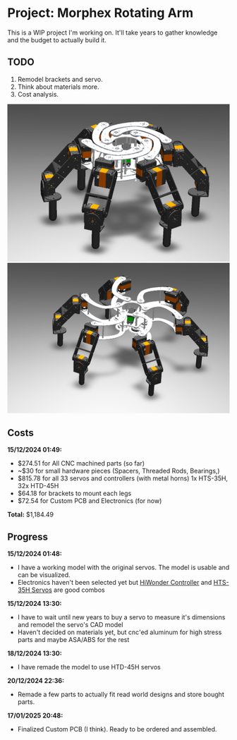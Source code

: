 # Project: Morphex Rotating Arm

This is a WIP project I'm working on. It'll take years to gather knowledge and the budget to actually build it.

## TODO
1. Remodel brackets and servo.
2. Think about materials more.
3. Cost analysis.

![hexapod1](images/solidworks-4.png)
![hexapod](images/solidworks-7.png)

## Costs
**15/12/2024 01:49:**
- $274.51 for All CNC machined parts (so far)
- ~$30 for small hardware pieces (Spacers, Threaded Rods, Bearings,)
- $815.78 for all 33 servos and controllers (with metal horns) 1x HTS-35H, 32x HTD-45H
- $64.18 for brackets to mount each legs
- $72.54 for Custom PCB and Electronics (for now)

**Total:** $1,184.49

## Progress
**15/12/2024 01:48:**
- I have a working model with the original servos. The model is usable and can be visualized.
- Electronics haven't been selected yet but [HiWonder Controller](https://www.hiwonder.com/products/serial-bus-servo-controller) and [HTS-35H Servos](https://www.hiwonder.com/collections/bus-servo/products/hts-35h) are good combos

**15/12/2024 13:30:**
- I have to wait until new years to buy a servo to measure it's dimensions and remodel the servo's CAD model 
- Haven't decided on materials yet, but cnc'ed aluminum for high stress parts and maybe ASA/ABS for the rest

**18/12/2024 13:30:**
- I have remade the model to use HTD-45H servos

**20/12/2024 22:36:**
- Remade a few parts to actually fit read world designs and store bought parts.

**17/01/2025 20:48:**
- Finalized Custom PCB (I think). Ready to be ordered and assembled.
